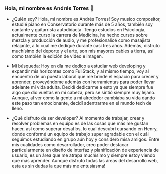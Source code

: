 ### Hola, mi nombre es Andrés Torres 👋

- ¿Quién soy?
Hola, mi nombre es Andrés Torres! Soy musico compositor, estudié piano en Conservatorio durante más de 5 años, también soy cantante y guitarrista autodidacta. Tengo estudios en Psicología, actualmente curso la carrera de Medicina, he hecho cursos sobre mezcla y producción de audio, y me profesionalicé como masajista relajante, a lo cual me dediqué durante casi tres años. Además, disfruto muchísimo del deporte y el arte, son mis mayores cables a tierra, así como también la edición de video e imagen.

- Mi búsqueda:
Hoy en día me dedico a estudiar web developing y expandir mis horizontes como FullStack, y al mismo tiempo, voy al encuentro de un puesto laboral que me brinde el espacio para crecer y aprender, proveyéndome además con herramientas para poder llevar adelante mi vida adulta.
Decidí dedicarme a esto ya que siempre fue algo que dio vueltas en mi cabeza, pero se sintió siempre muy lejano. Aunque, al ver cómo la gente a mi alrededor cambiaba su vida dando este paso tan emocionante, decidí adentrarme en el mundo tech de lleno.

- ¿Qué disfruto de ser developer?
Al momento de trabajar, crear y resolver problemas en equipo es de las cosas que más me gustan hacer, así como superar desafíos, lo cual descubrí cursando en Henry, donde conformé un equipo de trabajo super agradable con el cuál seguimos estudiando en grupo aún hoy y considero misa amigos.
Entre mis cualidades como desarrollador, creo poder destacar particularmente en diseño de interfaz y planificación de experiencia de usuario, es un área que me atrapa muchísimo y siempre estoy viendo que más aprender. Aunque disfruto todas las áreas del desarrollo web, esta es sin dudas la que más me entusiasma!

<!--
**andrxstorres/andrxstorres** is a ✨ _special_ ✨ repository because its `README.md` (this file) appears on your GitHub profile.

Here are some ideas to get you started:

- 🔭 I’m currently working on ...
- 🌱 I’m currently learning ...
- 👯 I’m looking to collaborate on ...
- 🤔 I’m looking for help with ...
- 💬 Ask me about ...
- 📫 How to reach me: ...
- 😄 Pronouns: ...
- ⚡ Fun fact: ...
-->

